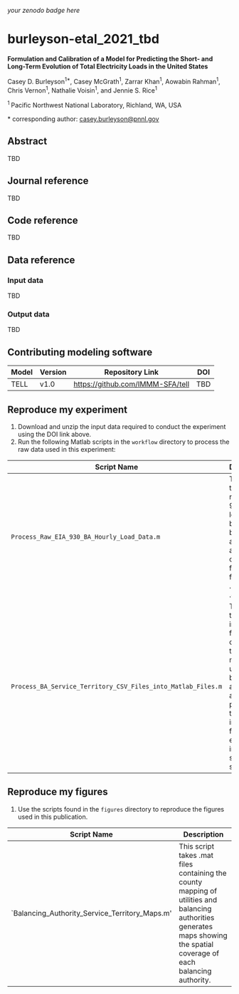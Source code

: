 _your zenodo badge here_

# burleyson-etal_2021_tbd

**Formulation and Calibration of a Model for Predicting the Short- and Long-Term Evolution of Total Electricity Loads in the United States**

Casey D. Burleyson<sup>1\*</sup>, Casey McGrath<sup>1</sup>, Zarrar Khan<sup>1</sup>, Aowabin Rahman<sup>1</sup>, Chris Vernon<sup>1</sup>, Nathalie Voisin<sup>1</sup>, and Jennie S. Rice<sup>1</sup>

<sup>1 </sup> Pacific Northwest National Laboratory, Richland, WA, USA

\* corresponding author: casey.burleyson@pnnl.gov

## Abstract
TBD

## Journal reference
TBD

## Code reference
TBD

## Data reference

### Input data
TBD

### Output data
TBD

## Contributing modeling software
| Model | Version | Repository Link | DOI |
|-------|---------|-----------------|-----|
| TELL | v1.0 | https://github.com/IMMM-SFA/tell | TBD |

## Reproduce my experiment
1. Download and unzip the input data required to conduct the experiment using the DOI link above.
2. Run the following Matlab scripts in the `workflow` directory to process the raw data used in this experiment:

| Script Name | Description |
| --- | --- |
| `Process_Raw_EIA_930_BA_Hourly_Load_Data.m` | This script takes the raw EIA-930 hourly load data by balancing authority and converts it from .xlsx files into .mat and .csv files. |
| `Process_BA_Service_Territory_CSV_Files_into_Matlab_Files.m` | This script takes as input .csv files containing the county mapping of utilities and balancing authorities and processes the data into .mat files for easier use in subsequent scripts. |

## Reproduce my figures
1. Use the scripts found in the `figures` directory to reproduce the figures used in this publication.

| Script Name | Description |
| --- | --- |
| `Balancing_Authority_Service_Territory_Maps.m'| This script takes .mat files containing the county mapping of utilities and balancing authorities generates maps showing the spatial coverage of each balancing authority. |